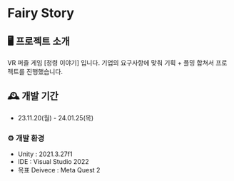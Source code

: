 # Fairy Story

## 🖥️ 프로젝트 소개
VR 퍼즐 게임 [정령 이야기] 입니다.
기업의 요구사항에 맞춰 기획 + 플밍 합쳐서 프로젝트를 진행했습니다.
<br>

## 🕰️ 개발 기간
* 23.11.20(월) - 24.01.25(목)

### ⚙️ 개발 환경
- Unity   : 2021.3.27f1
- IDE     : Visual Studio 2022
- 목표 Deivece : Meta Quest 2

